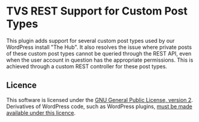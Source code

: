 TVS REST Support for Custom Post Types
======================================

This plugin adds support for several custom post types used by our WordPress install "The Hub". It also
resolves the issue where private posts of these custom post types cannot be queried through the REST API,
even when the user account in question has the appropriate permissions. This is achieved through a custom
REST controller for these post types.

## Licence

This software is licensed under the [GNU General Public License, version 2](https://www.gnu.org/licenses/gpl-2.0.html). Derivatives of WordPress code, such as WordPress plugins, [must be made available under this licence](https://wordpress.org/about/license/).

